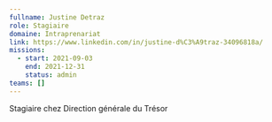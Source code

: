 ```yaml
---
fullname: Justine Detraz
role: Stagiaire
domaine: Intraprenariat
link: https://www.linkedin.com/in/justine-d%C3%A9traz-34096818a/
missions:
  - start: 2021-09-03
    end: 2021-12-31
    status: admin
teams: []
---
```

Stagiaire chez Direction générale du Trésor